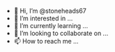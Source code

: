 - 👋 Hi, I’m @stoneheads67
- 👀 I’m interested in ...
- 🌱 I’m currently learning ...
- 💞️ I’m looking to collaborate on ...
- 📫 How to reach me ...

<!---
GL67Apps/GL67Apps is a ✨ special ✨ repository because its `README.md` (this file) appears on your GitHub profile.
You can click the Preview link to take a look at your changes.
--->
